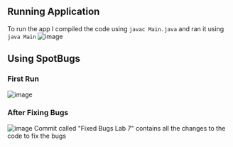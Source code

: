 ## Running Application
To run the app I compiled the code using `javac Main.java` and ran it using `java Main`
![image](https://github.com/ZeyuShao-uOttawa/seg3103_playground/assets/33436865/c6528515-b533-42a6-9d34-6484b8167486)
## Using SpotBugs
### First Run
![image](https://github.com/ZeyuShao-uOttawa/seg3103_playground/assets/33436865/b329fb9b-f1e6-4cdf-bed0-1c5631a271bd)
### After Fixing Bugs
![image](https://github.com/ZeyuShao-uOttawa/seg3103_playground/assets/33436865/c62174a3-eb29-4680-b61a-177d50a3d6d2)
Commit called "Fixed Bugs Lab 7" contains all the changes to the code to fix the bugs
